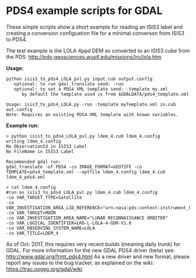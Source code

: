 PDS4 example scripts for GDAL
============

These simple scripts show a short example for reading an ISIS3 label and creating a conversion configuation file for a minimal converson from ISIS3 to PDS4.

The test example is the LOLA 4ppd DEM as converted to an ISIS3 cube from the PDS:
http://pds-geosciences.wustl.edu/missions/lro/lola.htm

**Usage:**
```
python isis3_to_pds4_LOLA_pvl.py input.cub output.config
   optional: to run gdal_translate send: -run
   optional: to set a PDS4 XML template send: -template my.xml
      by default the template used is from $GDALDATA/pds4_template.xml

Usage: isis3_to_pds4_LOLA.py -run -template myTemplate.xml in.cub out.config
Note: Requires an existing PDS4 XML template with known variables.
```

**Example run:**
```
> python isis3_to_pds4_LOLA_pvl.py ldem_4.cub ldem_4.config
writing ldem_4.config
No ObservationId in ISIS3 Label
No FileName in ISIS3 Label

Recommended gdal run:
gdal_translate -of PDS4 -co IMAGE_FORMAT=GEOTIFF -co TEMPLATE=pds4_template.xml --optfile ldem_4.config ldem_4.cub ldem_4_pds4.xml

> cat ldem_4.config
#run as isis3_to_pds4_LOLA_pvl.py ldem_4.cub ldem_4.config
-co VAR_TARGET_TYPE=Satellite
-co VAR_INVESTIGATION_AREA_LID_REFERENCE="urn:nasa:pds:context:instrument_host:spacecraft.lro"
-co VAR_TARGET=MOON
-co VAR_INVESTIGATION_AREA_NAME="LUNAR RECONNAISSANCE ORBITER"
-co VAR_LOGICAL_IDENTIFIER=LRO-L-LOLA-4-GDR-V1.0
-co VAR_OBSERVING_SYSTEM_NAME=LOLA
-co VAR_TITLE=LDEM_4

```

As of Oct. 2017, this requires very recent builds (meaning daily trunk) for GDAL. For more information for the new GDAL PDS4 driver (beta) see: http://www.gdal.org/frmt_pds4.html As a new driver and new format, please report any issues to the bug tracker, as explained on the wiki: https://trac.osgeo.org/gdal/wiki